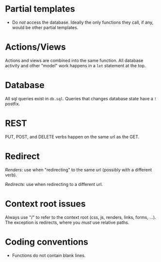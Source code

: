 # Partial templates

- Do *not* access the database. Ideally the only functions they call, if
any, would be other partial templates.

# Actions/Views

Actions and views are combined into the same function. All database
activity and other "model" work happens in a `let` statement at the top.

# Database

All sql queries exist in `db.sql`. Queries that changes database state
have a `!` postfix.

# REST

PUT, POST, and DELETE verbs happen on the same url as the GET.

# Redirect

*Renders*: use when "redirecting" to the same url (possibly with a
different verb).

*Redirects*: use when redirecting to a different url.

# Context root issues

Always use "/" to refer to the context root (css, js, renders, links,
forms, ...). The exception is redirects, where you *must* use relative
paths.

# Coding conventions

- Functions do not contain blank lines.
